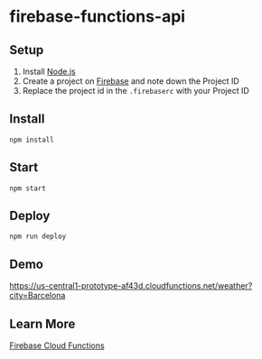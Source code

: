# firebase-functions-api

## Setup
1. Install [Node.js](https://nodejs.org/en/download/)
2. Create a project on [Firebase](https://console.firebase.google.com/) and note down the Project ID
3. Replace the project id in the `.firebaserc` with your Project ID

## Install
```
npm install
```

## Start
```
npm start
```

## Deploy
```
npm run deploy
```

## Demo
https://us-central1-prototype-af43d.cloudfunctions.net/weather?city=Barcelona


## Learn More

[Firebase Cloud Functions](https://firebase.google.com/docs/functions/)
